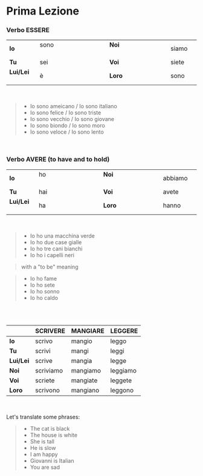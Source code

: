 # Prima Lezione 

### Verbo ESSERE
|||||||
|-|-|-|-|-|-
|**Io** |sono &emsp;&emsp;&emsp;&emsp;&emsp;&emsp;&emsp;&emsp; ||**Noi** &emsp;&emsp;&emsp;&emsp;&emsp;&emsp;&emsp;&emsp; | siamo	||
|**Tu**       |sei    ||  **Voi**        |	siete		|
|**Lui/Lei** &emsp;  |è     ||  **Loro**  &emsp;  &emsp;    |		sono	|

<br />

      
> - Io sono ameicano  /  Io sono italiano	<br />		
> - Io sono felice    /  Io sono triste <br />   			
> - Io sono vecchio   / Io sono giovane	<br />		
> - Io sono biondo    / Io sono moro <br />
> - Io sono veloce   / Io sono lento <br />	

<br />

### Verbo AVERE  (to have and to hold)
|||| |||
|----------|-------|-|-------------|--------------|-----------------|
|**Io** |ho &emsp;&emsp;&emsp;&emsp;&emsp;&emsp;&emsp;&emsp; ||**Noi** &emsp;&emsp;&emsp;&emsp;&emsp;&emsp;&emsp;&emsp; | abbiamo	||
|**Tu**       |hai   ||  **Voi**        |avete		|
|**Lui/Lei** &emsp;  |ha     ||  **Loro**  &emsp;  &emsp;    |hanno	|


<br />


> - Io ho una macchina verde <br />
> - Io ho due case gialle <br />		     
> - Io ho tre cani bianchi <br />     	
> - Io ho i capelli neri <br />	         

>with  a "to be" meaning


> - Io ho fame <br />  
> - Io ho sete <br />			      
> - Io ho sonno <br />				    	
> - Io ho caldo <br />			    

<br />
<br />

|          |SCRIVERE  |MANGIARE   |LEGGERE     |          
|----------|-------   |-----------|------------| 
|**Io**        |scrivo     |mangio    |leggo    |
|**Tu**        |scrivi     |mangi     |leggi    |
|**Lui/Lei**   |scrive     |mangia    |legge    |
|**Noi**       |scriviamo  |mangiamo  |leggiamo |
|**Voi**       |scriete    |mangiate  |leggete  |
|**Loro**  	   |scrivono   |mangiano  |leggono  |

<br />

Let's translate some phrases:

> - The cat is black <br />	
> - The house is white <br />	
> - She is tall <br />	
> - He is slow <br />	
> - I am happy <br />	
> - Giovanni is Italian <br />	
> - You are sad <br />	
